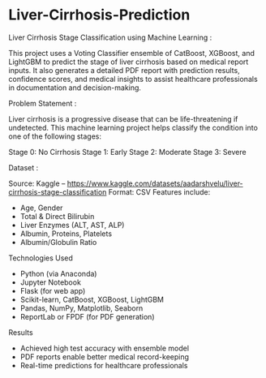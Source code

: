 # Liver-Cirrhosis-Prediction

Liver Cirrhosis Stage Classification using Machine Learning :

This project uses a Voting Classifier ensemble of CatBoost, XGBoost, and LightGBM to predict the stage of liver cirrhosis based on medical report inputs. It also generates a detailed PDF report with prediction results, confidence scores, and medical insights to assist healthcare professionals in documentation and decision-making.

Problem Statement :

Liver cirrhosis is a progressive disease that can be life-threatening if undetected. This machine learning project helps classify the condition into one of the following stages:

Stage 0: No Cirrhosis
Stage 1: Early
Stage 2: Moderate
Stage 3: Severe

Dataset :

Source: Kaggle – https://www.kaggle.com/datasets/aadarshvelu/liver-cirrhosis-stage-classification
Format: CSV
Features include:

* Age, Gender
* Total & Direct Bilirubin
* Liver Enzymes (ALT, AST, ALP)
* Albumin, Proteins, Platelets
* Albumin/Globulin Ratio

Technologies Used

* Python (via Anaconda)
* Jupyter Notebook
* Flask (for web app)
* Scikit-learn, CatBoost, XGBoost, LightGBM
* Pandas, NumPy, Matplotlib, Seaborn
* ReportLab or FPDF (for PDF generation)

Results

* Achieved high test accuracy with ensemble model
* PDF reports enable better medical record-keeping
* Real-time predictions for healthcare professionals
